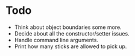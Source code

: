 # Todo

* Think about object boundaries some more.
* Decide about all the constructor/setter issues.
* Handle command line arguments.
* Print how many sticks are allowed to pick up.
